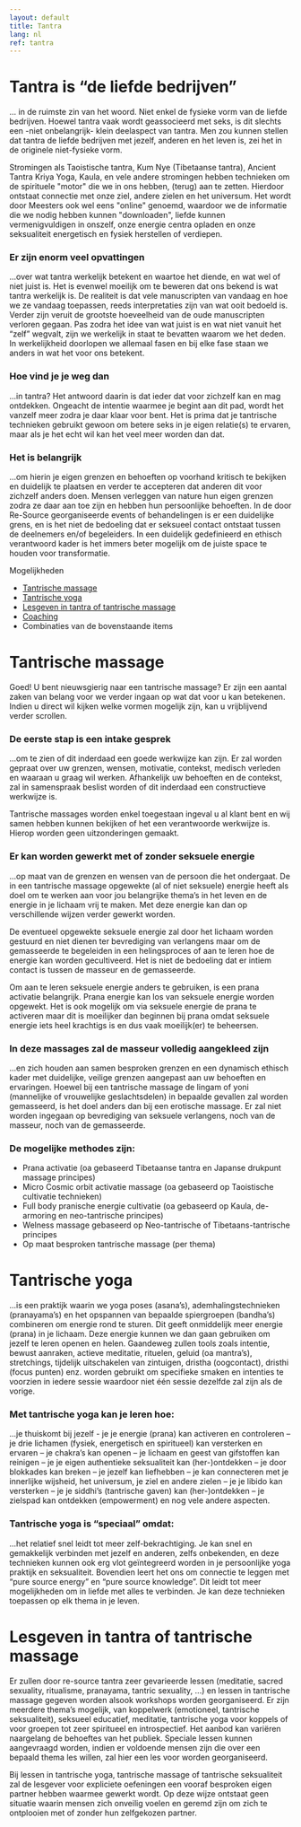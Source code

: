 ```yaml
---
layout: default
title: Tantra
lang: nl
ref: tantra
---
```


# Tantra is “de liefde bedrijven” 


... in de ruimste zin van het woord. Niet enkel de fysieke vorm van de liefde bedrijven. Hoewel tantra vaak wordt geassocieerd met seks, is dit slechts een -niet onbelangrijk- klein deelaspect van tantra. Men zou kunnen stellen dat tantra de liefde bedrijven met jezelf, anderen en het leven is, zei het in de originele niet-fysieke vorm.  
  
Stromingen als Taoistische tantra, Kum Nye (Tibetaanse tantra), Ancient Tantra Kriya Yoga, Kaula, en vele andere stromingen hebben technieken om de spirituele "motor" die we in ons hebben, (terug) aan te zetten. Hierdoor ontstaat connectie met onze ziel, andere zielen en het universum.  Het wordt door Meesters ook wel eens "online" genoemd, waardoor we de informatie die we nodig  hebben kunnen "downloaden", liefde kunnen vermenigvuldigen in onszelf, onze energie centra opladen en onze seksualiteit energetisch en fysiek herstellen of verdiepen.

### Er zijn enorm veel opvattingen 

...over wat tantra werkelijk betekent en waartoe het diende, en wat wel of niet juist is. Het is evenwel moeilijk om te beweren dat ons bekend is wat tantra werkelijk is. De realiteit is dat vele manuscripten van vandaag en hoe we ze vandaag toepassen, reeds interpretaties zijn van wat ooit bedoeld is. Verder zijn veruit de grootste hoeveelheid van de oude manuscripten verloren gegaan. Pas zodra het idee van wat juist is en wat niet vanuit het “zelf” wegvalt, zijn we werkelijk in staat te bevatten waarom we het deden. In werkelijkheid doorlopen we allemaal fasen en bij elke fase staan we anders in wat het voor ons betekent.

### Hoe vind je je weg dan 

...in tantra? Het antwoord daarin is dat ieder dat voor zichzelf kan en mag ontdekken. Ongeacht de intentie waarmee je begint aan dit pad, wordt het vanzelf meer zodra je daar klaar voor bent. Het is prima dat je tantrische technieken gebruikt gewoon om betere seks in je eigen relatie(s) te ervaren, maar als je het echt wil kan het veel meer worden dan dat.  


### Het is belangrijk 

...om hierin je eigen grenzen en behoeften op voorhand kritisch te bekijken en duidelijk te plaatsen en verder te accepteren dat anderen dit voor zichzelf anders doen. Mensen verleggen van nature hun eigen grenzen zodra ze daar aan toe zijn en hebben hun persoonlijke behoeften. In de door Re-Source georganiseerde events of behandelingen is er een duidelijke grens, en is het niet de bedoeling dat er seksueel contact ontstaat tussen de deelnemers en/of begeleiders. In een duidelijk gedefinieerd en ethisch verantwoord kader is het immers beter mogelijk om de juiste space te houden voor transformatie. 


Mogelijkheden

* <a href="#TantrischeMassage">Tantrische massage </a>  
* <a href="#TantrischeYoga">Tantrische yoga </a>   
* <a href="#LesgevenTantraMassage">Lesgeven in tantra of tantrische massage</a>   
* <a href="coaching.html">Coaching</a>   
* Combinaties van de bovenstaande items  



<h1 id="TantrischeMassage"> Tantrische massage </h1>

Goed! U bent nieuwsgierig naar een tantrische massage? Er zijn een aantal zaken van belang voor we verder ingaan op wat dat voor u kan betekenen. Indien u direct wil kijken welke vormen mogelijk zijn, kan u vrijblijvend verder scrollen. 


### De eerste stap is een intake gesprek 

...om te zien of dit inderdaad een goede werkwijze kan zijn. Er zal worden gepraat over uw grenzen, wensen, motivatie, contekst, medisch verleden en waaraan u graag wil werken. Afhankelijk uw behoeften en de contekst, zal in samenspraak beslist worden of dit inderdaad een constructieve werkwijze is. 

Tantrische massages worden enkel toegestaan ingeval u al klant bent en wij samen hebben kunnen bekijken of het een verantwoorde werkwijze is. Hierop worden geen uitzonderingen gemaakt.


### Er kan worden gewerkt met of zonder seksuele energie

...op maat van de grenzen en wensen van de persoon die het ondergaat. De in een tantrische massage opgewekte (al of niet seksuele) energie heeft als doel om te werken aan voor jou belangrijke thema’s in het leven en de energie in je lichaam vrij te maken.  Met deze energie kan dan op verschillende wijzen verder gewerkt worden. 

De eventueel opgewekte seksuele energie zal door het lichaam worden gestuurd en niet dienen ter bevrediging van verlangens maar om de gemasseerde te begeleiden in een helingsproces of aan te leren hoe de energie kan worden gecultiveerd.  Het is niet de bedoeling dat er intiem contact is tussen de masseur en de gemasseerde. 

Om aan te leren seksuele energie anders te gebruiken, is een prana activatie belangrijk. Prana energie kan los van seksuele energie worden opgewekt. Het is ook mogelijk om via seksuele energie de prana te activeren maar dit is moeilijker dan beginnen bij prana omdat seksuele energie iets heel krachtigs is en dus vaak moeilijk(er) te beheersen. 


### In deze massages zal de masseur volledig aangekleed zijn

...en zich houden aan samen besproken grenzen en een dynamisch ethisch kader met duidelijke, veilige grenzen aangepast aan uw behoeften en ervaringen. Hoewel bij een tantrische massage de lingam of yoni (mannelijke of vrouwelijke geslachtsdelen) in bepaalde gevallen zal worden gemasseerd, is het doel anders dan bij een erotische massage. Er zal niet worden ingegaan op bevrediging van seksuele verlangens, noch van de masseur, noch van de gemasseerde. 


### De mogelijke methodes zijn: 

* Prana activatie (oa gebaseerd Tibetaanse tantra en Japanse drukpunt massage principes)
* Micro Cosmic orbit activatie massage (oa gebaseerd op Taoistische cultivatie technieken)
* Full body pranische energie cultivatie (oa gebaseerd op Kaula, de-armoring en neo-tantrische principes)
* Welness massage gebaseerd op Neo-tantrische of Tibetaans-tantrische principes
* Op maat besproken tantrische massage (per thema)




<h1 id="TantrischeYoga"> Tantrische yoga </h1>

...is een praktijk waarin we yoga poses (asana’s), ademhalingstechnieken (pranayama’s) en het opspannen van bepaalde spiergroepen (bandha’s) combineren om energie rond te sturen. Dit geeft onmiddelijk meer energie (prana) in je lichaam. Deze energie kunnen we dan gaan gebruiken om jezelf te leren openen en helen. Gaandeweg zullen tools zoals intentie, bewust aanraken, actieve meditatie, rituelen, geluid (oa mantra’s), stretchings, tijdelijk uitschakelen van zintuigen, dristha (oogcontact), dristhi (focus punten) enz. worden gebruikt om specifieke smaken en intenties te voorzien in iedere sessie waardoor niet één sessie dezelfde zal zijn als de vorige. 


### Met tantrische yoga kan je leren hoe: 

...je thuiskomt bij jezelf - je je energie (prana) kan activeren en controleren – je drie lichamen (fysiek, energetisch en spiritueel) kan versterken en ervaren – je chakra’s kan openen – je lichaam en geest van gifstoffen kan reinigen – je je eigen authentieke seksualiteit kan (her-)ontdekken – je door blokkades kan breken – je jezelf kan liefhebben – je kan connecteren met je innerlijke wijsheid, het universum, je ziel en andere zielen – je je libido kan versterken – je je siddhi’s (tantrische gaven) kan (her-)ontdekken – je zielspad kan ontdekken (empowerment) en nog vele andere aspecten.


### Tantrische yoga is “speciaal” omdat:

...het relatief snel leidt tot meer zelf-bekrachtiging. Je kan snel en gemakkelijk verbinden met jezelf en anderen, zelfs onbekenden, en deze technieken kunnen ook erg vlot geïntegreerd worden in je persoonlijke yoga praktijk en seksualiteit. Bovendien leert het ons om connectie te leggen met “pure source energy” en “pure source knowledge”. Dit leidt tot meer mogelijkheden om in liefde met alles te verbinden. Je kan deze technieken toepassen op elk thema in je leven. 



<h1 id="LesgevenTantraMassage"> Lesgeven in tantra of tantrische massage </h1>

Er zullen door re-source tantra zeer gevarieerde lessen (meditatie, sacred sexuality, ritualisme, pranayama, tantric sexuality, ...) en lessen in tantrische massage gegeven worden alsook workshops worden georganiseerd. Er zijn meerdere thema’s mogelijk, van koppelwerk (emotioneel, tantrische seksualiteit), seksueel educatief, meditatie, tantrische yoga voor koppels of voor groepen tot zeer spiritueel en introspectief. Het aanbod kan variëren naargelang de behoeftes van het publiek. Speciale lessen kunnen aangevraagd worden, indien er voldoende mensen zijn die over een bepaald thema les willen, zal hier een les voor worden georganiseerd.  

Bij lessen in tantrische yoga, tantrische massage of tantrische seksualiteit zal de lesgever voor expliciete oefeningen een vooraf besproken eigen partner hebben waarmee gewerkt wordt. Op deze wijze ontstaat geen situatie waarin mensen zich onveilig voelen en geremd zijn om zich te ontplooien met of zonder hun zelfgekozen partner.  
   